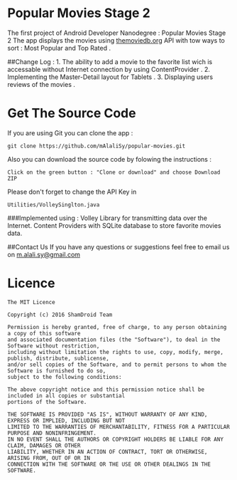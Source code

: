 # Popular Movies Stage 2
The first project of Android Developer Nanodegree : Popular Movies Stage 2
The app displays the movies using [themoviedb.org](themoviedb.org) API with tow ways to sort : Most Popular and Top Rated .

##Change Log :
    1. The ability to add a movie to the favorite list wich is accessable without Internet connection 
        by using ContentProvider .
    2. Implementing the Master-Detail layout for Tablets .
    3. Displaying users reviews of the movies .


# Get The Source Code
If you are using Git you can clone the app :

    git clone https://github.com/mAlaliSy/popular-movies.git
    
Also you can download the source code by folowing the instructions :

    Click on the green button : "Clone or download" and choose Download ZIP

Please don't forget to change the API Key in 
    
    Utilities/VolleySinglton.java

###Implemented using :
Volley Library for transmitting data over the Internet.
Content Providers with SQLite database to store favorite movies data.


##Contact Us 
 If you have any questions or suggestions feel free to email us on [m.alali.sy@gmail.com](mailto:m.alali.sy@gmail.com)
 

# Licence
```
The MIT Licence

Copyright (c) 2016 ShamDroid Team

Permission is hereby granted, free of charge, to any person obtaining a copy of this software 
and associated documentation files (the "Software"), to deal in the Software without restriction,
including without limitation the rights to use, copy, modify, merge, publish, distribute, sublicense,
and/or sell copies of the Software, and to permit persons to whom the Software is furnished to do so,
subject to the following conditions:

The above copyright notice and this permission notice shall be included in all copies or substantial 
portions of the Software.

THE SOFTWARE IS PROVIDED "AS IS", WITHOUT WARRANTY OF ANY KIND, EXPRESS OR IMPLIED, INCLUDING BUT NOT
LIMITED TO THE WARRANTIES OF MERCHANTABILITY, FITNESS FOR A PARTICULAR PURPOSE AND NONINFRINGEMENT.
IN NO EVENT SHALL THE AUTHORS OR COPYRIGHT HOLDERS BE LIABLE FOR ANY CLAIM, DAMAGES OR OTHER
LIABILITY, WHETHER IN AN ACTION OF CONTRACT, TORT OR OTHERWISE, ARISING FROM, OUT OF OR IN
CONNECTION WITH THE SOFTWARE OR THE USE OR OTHER DEALINGS IN THE SOFTWARE.
```
